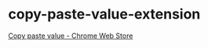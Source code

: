 # copy-paste-value-extension

[Copy paste value \- Chrome Web Store](https://chrome.google.com/webstore/detail/copy-paste-value/kogiihgafgnkigljopjggoldbmbcnnee?hl=ja&authuser=0)
